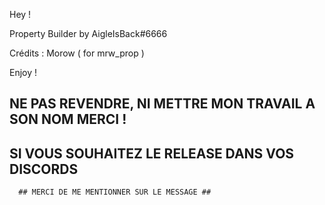 Hey !

Property Builder by AigleIsBack#6666

Crédits : Morow ( for mrw_prop )
	  
Enjoy !

## NE PAS REVENDRE, NI METTRE MON TRAVAIL A SON NOM MERCI ! ##
   ##  SI VOUS SOUHAITEZ LE RELEASE DANS VOS DISCORDS   ##
      ## MERCI DE ME MENTIONNER SUR LE MESSAGE ##
      

